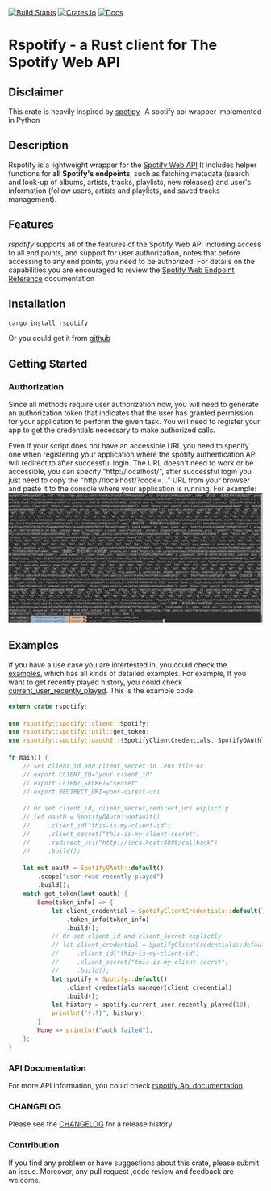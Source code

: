 [![Build Status](https://travis-ci.org/samrayleung/rspotify.svg?branch=master)](https://travis-ci.org/samrayleung/rspotify)
[![Crates.io](https://img.shields.io/crates/v/rspotify.svg)](https://crates.io/crates/rspotify)
[![Docs](https://docs.rs/rspotify/badge.svg)](https://docs.rs/crate/rspotify/)
# Rspotify - a Rust client for The Spotify Web API 
## Disclaimer
This crate is heavily inspired by [spotipy](https://github.com/plamere/spotipy)-
A spotify api wrapper implemented in Python
## Description
Rspotify is a lightweight wrapper for the [Spotify Web API](https://developer.spotify.com/web-api/) It includes helper functions for
**all Spotify's endpoints**, such as fetching metadata (search and look-up of
albums, artists, tracks, playlists, new releases) and user's information (follow
users, artists and playlists, and saved tracks management).
## Features
*rspotify* supports all of the features of the Spotify Web API including access
to all end points, and support for user authorization, notes that before
accessing to any end points, you need to be authorized. For details on the
capabilities you are encouraged to review the [Spotify Web Endpoint
Reference](https://developer.spotify.com/web-api/endpoint-reference/)
documentation

## Installation

``` shell
cargo install rspotify
```

Or you could get it from [github](https://github.com/samrayleung/rspotify)

## Getting Started
### Authorization
Since all methods require user authorization now, you will need to
generate an authorization token that indicates that the user has granted
permission for your application to perform the given task.  You will need to
register your app to get the credentials necessary to make authorized calls.

Even if your script does not have an accessible URL you need to specify one when
registering your application where the spotify authentication API will redirect
to after successful login. The URL doesn't need to work or be accessible, you
can specify "http://localhost/", after successful login you just need to copy
the "http://localhost/?code=..." URL from your browser and paste it to the
console where your application is running. For example:
![](./doc/images/rspotify.gif)

## Examples
If you have a use case you are intertested in, you could check the
[examples](./examples), which has all kinds of detailed examples. For example,
If you want to get recently played history, you could check
[current_user_recently_played](./examples/current_user_recently_played). This is
the example code:
``` rust
extern crate rspotify;

use rspotify::spotify::client::Spotify;
use rspotify::spotify::util::get_token;
use rspotify::spotify::oauth2::{SpotifyClientCredentials, SpotifyOAuth};

fn main() {
    // Set client_id and client_secret in .env file or
    // export CLIENT_ID="your client_id"
    // export CLIENT_SECRET="secret"
    // export REDIRECT_URI=your-direct-uri

    // Or set client_id, client_secret,redirect_uri explictly
    // let oauth = SpotifyOAuth::default()
    //     .client_id("this-is-my-client-id")
    //     .client_secret("this-is-my-client-secret")
    //     .redirect_uri("http://localhost:8888/callback")
    //     .build();

    let mut oauth = SpotifyOAuth::default()
        .scope("user-read-recently-played")
        .build();
    match get_token(&mut oauth) {
        Some(token_info) => {
            let client_credential = SpotifyClientCredentials::default()
                .token_info(token_info)
                .build();
            // Or set client_id and client_secret explictly
            // let client_credential = SpotifyClientCredentials::default()
            //     .client_id("this-is-my-client-id")
            //     .client_secret("this-is-my-client-secret")
            //     .build();
            let spotify = Spotify::default()
                .client_credentials_manager(client_credential)
                .build();
            let history = spotify.current_user_recently_played(10);
            println!("{:?}", history);
        }
        None => println!("auth failed"),
    };
}

```
### API Documentation
For more API information, you could check [rspotify Api documentation](https://docs.rs/crate/rspotify)

### CHANGELOG
Please see the [CHANGELOG](./CHANGELOG.md) for a release history.

### Contribution
If you find any problem or have suggestions about this crate, please submit an
issue. Moreover, any pull request ,code review and feedback are welcome.
